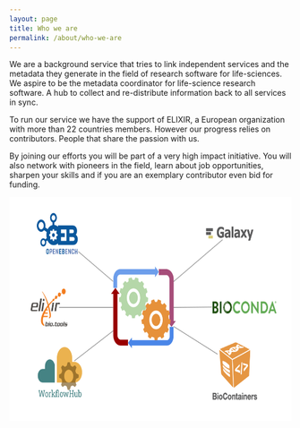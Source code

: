 ```yaml
---
layout: page
title: Who we are
permalink: /about/who-we-are
---
```

<head>
    <style>
        img {
            border: none !important;
            width: 600px;
            height: 400px;
            align: center;
        }
    </style>
</head>

We are a background service that tries to link independent services and the metadata they generate in the field of research software for life-sciences. We aspire to be the metadata coordinator for life-science research software. A hub to collect and re-distribute information back to all services in sync.

To run our service we have the support of ELIXIR, a European organization with more than 22 countries members. However our progress relies on contributors. People that share the passion with us.

By joining our efforts you will be part of a very high impact initiative. You will also network with pioneers in the field, learn about job opportunities, sharpen your skills and if you are an exemplary contributor even bid for funding.

<img title="a title" alt="Alt text" src="/assets/image/Tec_gif.gif" class="rounded mx-auto d-block">